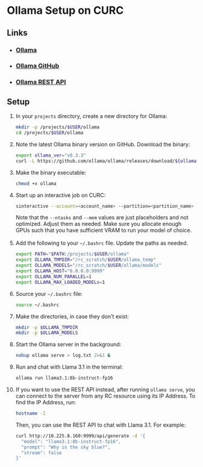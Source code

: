 # Ollama Setup on CURC

## Links
- ### [Ollama](https://ollama.com/)
- ### [Ollama GitHub](https://github.com/ollama/ollama)
- ### [Ollama REST API](https://github.com/ollama/ollama/blob/main/docs/api.md)

## Setup

1. In your `projects` directory, create a new directory for Ollama:
    ```bash
    mkdir -p /projects/$USER/ollama
    cd /projects/$USER/ollama
    ```
2. Note the latest Ollama binary version on GitHub. Download the binary:
    ```bash
    export ollama_ver="v0.3.3"
    curl -L https://github.com/ollama/ollama/releases/download/${ollama_ver}/ollama-linux-amd64 -o ollama
   ```
3. Make the binary executable:
    ```bash
    chmod +x ollama
    ```
4. Start up an interactive job on CURC:
    ```bash
    sinteractive --account=<account_name> --partition=<partition_name> --qos=<qos_name> --time=01:00:00 --ntasks=16 --gres=gpu:1 --mem=20G
    ```
   Note that the `--ntasks` and `--mem` values are just placeholders and not optimized. Adjust them as needed. Make sure you allocate enough GPUs such that you have sufficient VRAM to run your model of choice. <br/><br/>
5. Add the following to your `~/.bashrc` file. Update the paths as needed.
    ```bash
    export PATH="$PATH:/projects/$USER/ollama"
    export OLLAMA_TMPDIR="/rc_scratch/$USER/ollama_temp"
    export OLLAMA_MODELS="/rc_scratch/$USER/ollama/models"
    export OLLAMA_HOST="0.0.0.0:9999"
    export OLLAMA_NUM_PARALLEL=1
    export OLLAMA_MAX_LOADED_MODELs=1
    ```
6. Source your `~/.bashrc` file:
    ```bash
    source ~/.bashrc
    ```
7. Make the directories, in case they don't exist:
    ```bash
    mkdir -p $OLLAMA_TMPDIR
    mkdir -p $OLLAMA_MODELS
    ```
8. Start the Ollama server in the background:
    ```bash
    nohup ollama serve > log.txt 2>&1 &
    ```
9. Run and chat with Llama 3.1 in the terminal:
    ```bash
    ollama run llama3.1:8b-instruct-fp16
    ```
10. If you want to use the REST API instead, after running `ollama serve`, you can connect to the server from any RC resource using its IP Address. To find the IP Address, run:
    ```bash
    hostname -I
    ```
    Then, you can use the REST API to chat with Llama 3.1. For example:
    ```bash
    curl http://10.225.8.160:9999/api/generate -d '{
      "model": "llama3.1:8b-instruct-fp16", 
      "prompt": "Why is the sky blue?", 
      "stream": false
    }'
    ```
   
